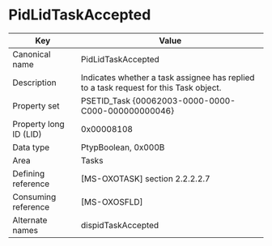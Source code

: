 # PidLidTaskAccepted

| Key | Value |
|---|---|
| Canonical name | PidLidTaskAccepted |
| Description | Indicates whether a task assignee has replied to a task request for this Task object. |
| Property set | PSETID_Task {00062003-0000-0000-C000-000000000046} |
| Property long ID (LID) | 0x00008108 |
| Data type | PtypBoolean, 0x000B |
| Area | Tasks |
| Defining reference | [MS-OXOTASK] section 2.2.2.2.7 |
| Consuming reference | [MS-OXOSFLD] |
| Alternate names | dispidTaskAccepted |
